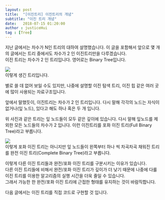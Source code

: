 ```yaml
---
layout: post
title:  "[이진트리] 이진트리의 개념"
subtitle: "이진 트리 개념"
date:   2018-07-15 01:20:00
author : justiceHui
tag : [Tree]
---
```


지난 글에서는 차수가 N인 트리의 대하여 설명했습니다. 이 글을 포함해서 앞으로 몇 개의 글에서는 트리 중에서도 차수가 2 인 이진트리만을 다루겠습니다.<br>
이진 트리는 차수가 2 인 트리입니다. 영어로는 Binary Tree입니다.

<img src = "https://i.imgur.com/ZZ0qpux.png"><br>
이렇게 생긴 트리입니다.

별로 쓸 데 없어 보일 수도 있지만, 나중에 설명할 이진 탐색 트리, 이진 힙 같은 여러 곳에 많이 사용되는 자료구조입니다.

앞에서 말했듯이, 이진트리는 차수가 2 인 트리입니다. 다시 말해 각각의 노드는 자식이 없거나(잎 노드), 있다고 해도 하나 혹은 두 개 입니다.

위 사진과 같은 트리는 잎 노드들이 모두 같은 깊이에 있습니다. 다시 말해 잎노드를 제외한 모든 노드들의 차수가 2 입니다. 이런 이진트리를 포화 이진 트리(Full Binary Tree)라고 부릅니다.

<img src = "https://i.imgur.com/OMafywe.png"><br>
이렇게 포화 이진 트리는 아니지만 잎 노드들이 왼쪽부터 하나 씩 차곡차곡 채워진 트리를 완전 이진 트리(Complete Binary Tree)라고 부릅니다.

이렇게 다른 이진 트리들과 완전/포화 이진 트리를 구분시키는 이유가 있습니다.<br>
다른 이진 트리들에 비해서 완전/포화 이진 트리가 깊이가 더 낮기 때문에 나중에 다룰 이진 트리를 이용한 알고리즘의 실행 시간을 더욱 줄일 수 있습니다.<br>
그래서 가능한 한 완전/포화 이진 트리에 근접한 형태를 유지하는 것이 바람직합니다.

다음 글에서는 이진 트리를 직접 코드로 구현할 것 입니다.
